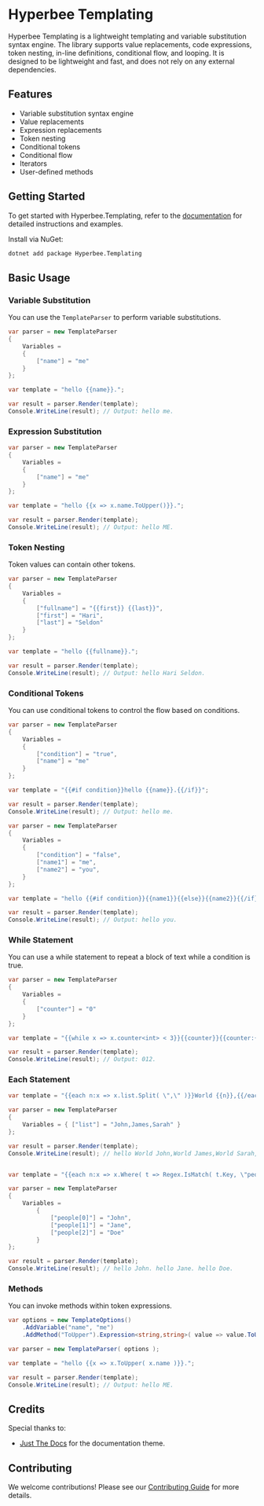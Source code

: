# Hyperbee Templating

Hyperbee Templating is a lightweight templating and variable substitution syntax engine. The library supports value replacements, 
code expressions, token nesting, in-line definitions, conditional flow, and looping. It is designed to be lightweight and fast, 
and does not rely on any external dependencies.

## Features

* Variable substitution syntax engine
* Value replacements
* Expression replacements
* Token nesting
* Conditional tokens
* Conditional flow
* Iterators
* User-defined methods

## Getting Started

To get started with Hyperbee.Templating, refer to the [documentation](https://stillpoint-software.github.io/hyperbee.templating) for 
detailed instructions and examples. 

Install via NuGet:

```bash
dotnet add package Hyperbee.Templating
```

## Basic Usage

### Variable Substitution

You can use the `TemplateParser` to perform variable substitutions.

```csharp
var parser = new TemplateParser
{
    Variables =
    {
        ["name"] = "me"
    }
};

var template = "hello {{name}}.";

var result = parser.Render(template);
Console.WriteLine(result); // Output: hello me.
```

### Expression Substitution

```csharp
var parser = new TemplateParser
{
    Variables =
    {
        ["name"] = "me"
    }
};

var template = "hello {{x => x.name.ToUpper()}}.";

var result = parser.Render(template);
Console.WriteLine(result); // Output: hello ME.
```

### Token Nesting

Token values can contain other tokens.

```csharp
var parser = new TemplateParser
{
    Variables =
    {
        ["fullname"] = "{{first}} {{last}}",
        ["first"] = "Hari",
        ["last"] = "Seldon"
    }
};

var template = "hello {{fullname}}.";

var result = parser.Render(template);
Console.WriteLine(result); // Output: hello Hari Seldon.
```

### Conditional Tokens

You can use conditional tokens to control the flow based on conditions.

```csharp
var parser = new TemplateParser
{
    Variables =
    {
        ["condition"] = "true",
        ["name"] = "me"
    }
};

var template = "{{#if condition}}hello {{name}}.{{/if}}";

var result = parser.Render(template);
Console.WriteLine(result); // Output: hello me.
```

```csharp
var parser = new TemplateParser
{
    Variables =
    {
        ["condition"] = "false",
        ["name1"] = "me",
        ["name2"] = "you",
    }
};

var template = "hello {{#if condition}}{{name1}}{{else}}{{name2}}{{/if}}.";

var result = parser.Render(template);
Console.WriteLine(result); // Output: hello you.
```

### While Statement

You can use a while statement to repeat a block of text while a condition is true.

```csharp
var parser = new TemplateParser
{
    Variables =
    {
        ["counter"] = "0"
    }
};

var template = "{{while x => x.counter<int> < 3}}{{counter}}{{counter:{{x => x.counter<int> + 1}}}}{{/while}}";

var result = parser.Render(template);
Console.WriteLine(result); // Output: 012. 
```

### Each Statement

```csharp
var template = "{{each n:x => x.list.Split( \",\" )}}World {{n}},{{/each}}";

var parser = new TemplateParser
{
    Variables = { ["list"] = "John,James,Sarah" }
};

var result = parser.Render(template);
Console.WriteLine(result); // hello World John,World James,World Sarah,. 
```

```csharp

var template = "{{each n:x => x.Where( t => Regex.IsMatch( t.Key, \"people*\" ) ).Select( t => t.Value )}}hello {{n}}. {{/each}}";

var parser = new TemplateParser
{
    Variables = 
        {
            ["people[0]"] = "John",
            ["people[1]"] = "Jane",
            ["people[2]"] = "Doe"
        }
};

var result = parser.Render(template);
Console.WriteLine(result); // hello John. hello Jane. hello Doe. 
```

### Methods

You can invoke methods within token expressions.

```csharp
var options = new TemplateOptions()
    .AddVariable("name", "me")
    .AddMethod("ToUpper").Expression<string,string>( value => value.ToUpper() );

var parser = new TemplateParser( options );

var template = "hello {{x => x.ToUpper( x.name )}}.";

var result = parser.Render(template);
Console.WriteLine(result); // Output: hello ME.
```

## Credits

Special thanks to:

- [Just The Docs](https://github.com/just-the-docs/just-the-docs) for the documentation theme.

## Contributing

We welcome contributions! Please see our [Contributing Guide](https://github.com/Stillpoint-Software/.github/blob/main/.github/CONTRIBUTING.md) for more details.